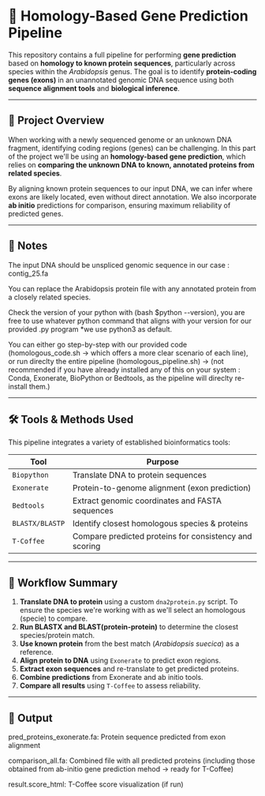 # 🧬 Homology-Based Gene Prediction Pipeline

This repository contains a full pipeline for performing **gene prediction** based on **homology to known protein sequences**, particularly across species within the *Arabidopsis* genus. The goal is to identify **protein-coding genes (exons)** in an unannotated genomic DNA sequence using both **sequence alignment tools** and **biological inference**.

---

## 📘 Project Overview

When working with a newly sequenced genome or an unknown DNA fragment, identifying coding regions (genes) can be challenging. 
In this part of the project we'll be using an **homology-based gene prediction**, which relies on **comparing the unknown DNA to known, annotated proteins from related species**. 

By aligning known protein sequences to our input DNA, we can infer where exons are likely located, even without direct annotation. 
We also incorporate **ab initio** predictions for comparison, ensuring maximum reliability of predicted genes.

---

## 🧠 Notes

The input DNA should be unspliced genomic sequence in our case : contig_25.fa

You can replace the Arabidopsis protein file with any annotated protein from a closely related species.

Check the version of your python with (bash $python --version), you are free to use whatever python command that aligns with your version for our provided .py program
*we use python3 as default.

You can either go step-by-step with our provided code (homologous_code.sh -> which offers a more clear scenario of each line), or run direclty the entire pipeline (homologous_pipeline.sh) -> (not recommended if you have already installed any of this on your system : Conda, Exonerate, BioPython or Bedtools, as the pipeline will direclty re-install them.)

---

## 🛠 Tools & Methods Used

This pipeline integrates a variety of established bioinformatics tools:

| Tool            | Purpose                                                |
|-----------------|--------------------------------------------------------|
| `Biopython`     | Translate DNA to protein sequences                     |
| `Exonerate`     | Protein-to-genome alignment (exon prediction)          |
| `Bedtools`      | Extract genomic coordinates and FASTA sequences        |
| `BLASTX/BLASTP` | Identify closest homologous species & proteins         |
| `T-Coffee`      | Compare predicted proteins for consistency and scoring |

---

## 🔬 Workflow Summary

1. **Translate DNA to protein** using a custom `dna2protein.py` script. To ensure the species we're working with as we'll select an homologous (specie) to compare.
2. **Run BLASTX and BLAST(protein-protein)** to determine the closest species/protein match.
3. **Use known protein** from the best match (*Arabidopsis suecica*) as a reference.
4. **Align protein to DNA** using `Exonerate` to predict exon regions. 
5. **Extract exon sequences** and re-translate to get predicted proteins.
6. **Combine predictions** from Exonerate and ab initio tools.
7. **Compare all results** using `T-Coffee` to assess reliability.

---

## 🧪 Output
pred_proteins_exonerate.fa: Protein sequence predicted from exon alignment

comparison_all.fa: Combined file with all predicted proteins (including those obtained from ab-initio gene prediction mehod -> ready for T-Coffee)

result.score_html: T-Coffee score visualization (if run)
